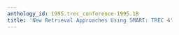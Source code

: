 ```yaml
---
anthology_id: 1995.trec_conference-1995.18
title: 'New Retrieval Approaches Using SMART: TREC 4'
---
```

